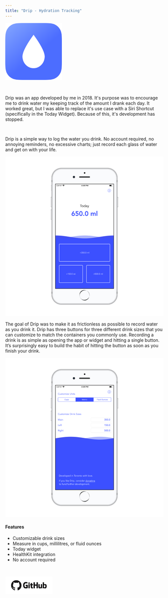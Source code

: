 ```yaml
---
title: "Drip - Hydration Tracking"
---
```



![drip app icon](./images/drip-app-icon.png)


<br>

Drip was an app developed by me in 2018. It's purpose was to encourage me to drink water my keeping track of the amount I drank each day. It worked great, but I was able to replace it's use case with a Siri Shortcut (specifically in the Today Widget). Because of this, it's development has stopped.

<br>

Drip is a simple way to log the water you drink. No account required, no annoying reminders, no excessive charts; just record each glass of water and get on with your life.

![drip main screen](./images/drip1.png)

The goal of Drip was to make it as frictionless as possible to record water as you drink it. Drip has three buttons for three different drink sizes that you can customize to match the containers you commonly use. Recording a drink is as simple as opening the app or widget and hitting a single button. It’s surprisingly easy to build the habit of hitting the button as soon as you finish your drink.

![drip settings screen](./images/drip2.png)

#### Features

- Customizable drink sizes
- Measure in cups, millilitres, or fluid ounces
- Today widget
- HealthKit integration
- No account required

<br>

[![github link](./images/github.png)](https://github.com/kgenoe/Drip)